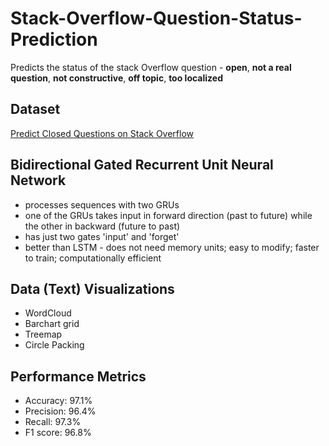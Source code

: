# Stack-Overflow-Question-Status-Prediction

Predicts the status of the stack Overflow question - <b>open</b>, <b>not a real question</b>, <b>not constructive</b>, <b>off topic</b>, <b>too localized</b>

## Dataset
<a href="https://www.kaggle.com/competitions/predict-closed-questions-on-stack-overflow/">Predict Closed Questions on Stack Overflow</a>

## Bidirectional Gated Recurrent Unit Neural Network
- processes sequences with two GRUs
- one of the GRUs takes input in forward direction (past to future) while the other in backward (future to past)
- has just two gates 'input' and 'forget'
- better than LSTM - does not need memory units; easy to modify; faster to train; computationally efficient 

## Data (Text) Visualizations
- WordCloud
- Barchart grid
- Treemap
- Circle Packing

## Performance Metrics
- Accuracy: 97.1%
- Precision: 96.4%
- Recall: 97.3%
- F1 score: 96.8%
